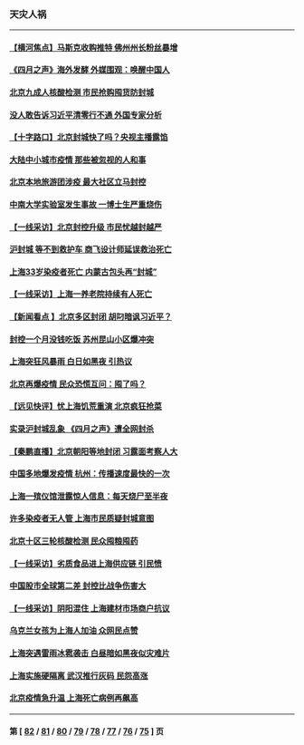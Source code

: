 ### 天灾人祸
---
#### [【横河焦点】马斯克收购推特 佛州州长粉丝暴增](../../pages/ncid280/n13721334.md) 
#### [《四月之声》海外发酵 外媒围观：唤醒中国人](../../pages/ncid280/n13720982.md) 
#### [北京九成人核酸检测 市民抢购囤货防封城](../../pages/ncid280/n13721135.md) 
#### [没人敢告诉习近平清零行不通 外国专家分析](../../pages/ncid280/n13720943.md) 
#### [【十字路口】北京封城快了吗？央视主播露馅](../../pages/ncid280/n13721080.md) 
#### [大陆中小城市疫情 那些被忽视的人和事](../../pages/ncid280/n13721015.md) 
#### [北京本地旅游团涉疫 最大社区立马封控](../../pages/ncid280/n13720803.md) 
#### [中南大学实验室发生事故 一博士生严重烧伤](../../pages/ncid280/n13720927.md) 
#### [【一线采访】北京封控升级 市民忧越封越严](../../pages/ncid280/n13720886.md) 
#### [沪封城 等不到救护车 商飞设计师延误救治死亡](../../pages/ncid280/n13720875.md) 
#### [上海33岁染疫者死亡 内蒙古包头再“封城”](../../pages/ncid280/n13720802.md) 
#### [【一线采访】上海一养老院持续有人死亡](../../pages/ncid280/n13720350.md) 
#### [【新闻看点 】北京多区封闭 胡叼暗讽习近平？](../../pages/ncid280/n13720389.md) 
#### [封控一个月没钱吃饭 苏州昆山小区爆冲突](../../pages/ncid280/n13720716.md) 
#### [上海突狂风暴雨 白日如黑夜 引热议](../../pages/ncid280/n13720618.md) 
#### [北京再爆疫情 民众恐慌互问：囤了吗？](../../pages/ncid280/n13720653.md) 
#### [【远见快评】忧上海饥荒重演 北京疯狂抢菜](../../pages/ncid280/n13720596.md) 
#### [实录沪封城乱象 《四月之声》遭全网封杀](../../pages/ncid280/n13720629.md) 
#### [【秦鹏直播】北京朝阳等地封闭 习露面考察人大](../../pages/ncid280/n13720605.md) 
#### [中国多地爆发疫情 杭州：传播速度最快的一次](../../pages/ncid280/n13720578.md) 
#### [上海一殡仪馆泄露惊人信息：每天烧尸至半夜](../../pages/ncid280/n13720413.md) 
#### [许多染疫者无人管 上海市民质疑封城意图](../../pages/ncid280/n13720358.md) 
#### [北京十区三轮核酸检测 民众囤粮囤药](../../pages/ncid280/n13720207.md) 
#### [【一线采访】劣质食品进上海供应链 引民愤](../../pages/ncid280/n13720084.md) 
#### [中国股市全球第二差 封控比战争伤害大](../../pages/ncid280/n13720380.md) 
#### [【一线采访】阴阳混住 上海建材市场商户抗议](../../pages/ncid280/n13720290.md) 
#### [乌克兰女孩为上海人加油 众网民点赞](../../pages/ncid280/n13720169.md) 
#### [上海突遇雷雨冰雹袭击 白昼暗如黑夜似灾难片](../../pages/ncid280/n13720204.md) 
#### [上海实施硬隔离 武汉推行灰码 民怨高涨](../../pages/ncid280/n13719741.md) 
#### [北京疫情急升温 上海死亡病例再飙高](../../pages/ncid280/n13719981.md) 

---
#### 第 [ [82](./82.md) / [81](./81.md) / [80](./80.md) / [79](./79.md) / [78](./78.md) / [77](./77.md) / [76](./76.md) / [75](./75.md) ] 页
